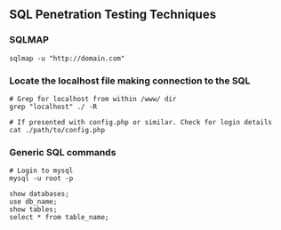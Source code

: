 ## SQL Penetration Testing Techniques

### SQLMAP
```
sqlmap -u "http://domain.com"
```

### Locate the localhost file making connection to the SQL
```
# Grep for localhost from within /www/ dir
grep "localhost" ./ -R

# If presented with config.php or similar. Check for login details
cat ./path/to/config.php
```

### Generic SQL commands
```
# Login to mysql
mysql -u root -p

show databases;
use db_name;
show tables;
select * from table_name;
```
